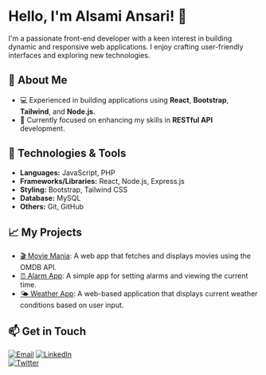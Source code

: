 # Hello, I'm Alsami Ansari! 👋

I'm a passionate front-end developer with a keen interest in building dynamic and responsive web applications. I enjoy crafting user-friendly interfaces and exploring new technologies.

## 🌟 About Me

- 💻 Experienced in building applications using **React**, **Bootstrap**, **Tailwind**, and **Node.js**.
- 🌱 Currently focused on enhancing my skills in **RESTful API** development.

## 🔧 Technologies & Tools

- **Languages:** JavaScript, PHP
- **Frameworks/Libraries:** React, Node.js, Express.js
- **Styling:** Bootstrap, Tailwind CSS
- **Database:** MySQL
- **Others:** Git, GitHub

## 📈 My Projects

- [🎬 Movie Mania](#): A web app that fetches and displays movies using the OMDB API.
- [⏰ Alarm App](#): A simple app for setting alarms and viewing the current time.
- [🌤️ Weather App](#): A web-based application that displays current weather conditions based on user input.

## 📫 Get in Touch

[![Email](https://img.shields.io/badge/Email-D14836?style=flat&logo=gmail&logoColor=white)](mailto:samiansari130@gmail.com)
[![LinkedIn](https://img.shields.io/badge/LinkedIn-0077B5?style=flat&logo=linkedin&logoColor=white)](https://www.linkedin.com/in/alsamiansari)  
[![Twitter](https://img.shields.io/badge/Twitter-1DA1F2?style=flat&logo=twitter&logoColor=white)](https://twitter.com/yourusername)
